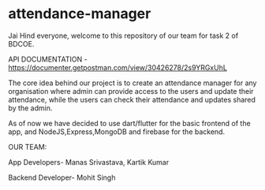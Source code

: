 # attendance-manager

Jai Hind everyone, welcome to this repository of our team for task 2 of BDCOE.

API DOCUMENTATION - https://documenter.getpostman.com/view/30426278/2s9YRGxUhL

The core idea behind our project is to create an attendance manager for any organisation where admin can provide access to the users and update their attendance,
while the users can check their attendance and updates shared by the admin.

As of now we have decided to use dart/flutter for the basic frontend of the app, and NodeJS,Express,MongoDB and firebase for the backend.

OUR TEAM:

App Developers- Manas Srivastava, Kartik Kumar

Backend Developer- Mohit Singh
